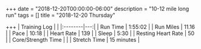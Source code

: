 +++
date = "2018-12-20T00:00:00-06:00"
description = "10-12 mile long run"
tags = []
title = "2018-12-20 Thursday"

+++
| Training Log | |
|:--------|---:|
| Run Time | 1:55:02 |
| Run Miles | 11.16 |
| Pace | 10:18 |
| Heart Rate | 139 |
| Sleep | 5:30 |
| Resting Heart Rate | 50 |
| Core/Strength Time |  |
| Stretch Time | 15 minutes |